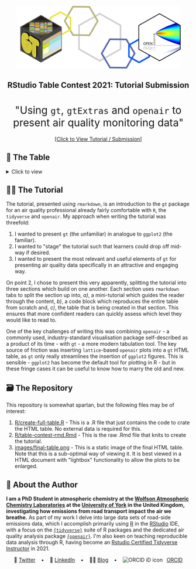 <a href="https://rpubs.com/JackDavison/gt-openair"><div align="center"><img width="450" src="./images/banner.png"/></div></a>
<h2 align="center">
 RStudio Table Contest 2021: Tutorial Submission
</h2>

<h1 style="font-weight:normal" align="center">
 "Using <code>gt</code>, <code>gtExtras</code> and <code>openair</code> to present air quality monitoring data"
</h1>

<div align="center"><a href="https://rpubs.com/JackDavison/gt-openair">[Click to View Tutorial / Submission]</a></div>

## 📝 The Table
 
<details>
  <summary>Click to view</summary>
  <p align = "center"> The table is best viewed <a href="https://rpubs.com/JackDavison/gt-openair">[here]</a> to "zoom in" on the <code>openair</code> plots! 
  <a href="https://rpubs.com/JackDavison/gt-openair"><img src="./images/final-table.png"/></p></a>
</details>

## 👨‍🏫 The Tutorial
 
The tutorial, presented using `rmarkdown`, is an introduction to the `gt` package for an air quality professional already fairly comfortable with `R`, the `tidyverse` and `openair`. My approach when writing the tutorial was threefold:

 1.  I wanted to present `gt` (the unfamiliar) in analogue to `ggplot2` (the familiar).
 2.  I wanted to "stage" the tutorial such that learners could drop off mid-way if desired.
 3.  I wanted to present the most relevant and useful elements of `gt` for presenting air quality data specifically in an attractive and engaging way.
 
 On point 2, I chose to present this very apparently, splitting the tutorial into three sections which build on one another. Each section uses `rmarkdown` tabs to split the section up into, _a)_, a mini-tutorial which guides the reader through the content, _b)_, a code block which reproduces the entire table from scratch and, _c)_, the table that is being created in that section. This ensures that more confident readers can quickly assess which level they would like to read to.
 
 One of the key challenges of writing this was combining `openair` - a commonly used, industry-standard visualisation package self-described as a product of its time - with `gt` - a more modern tabulation tool. The key source of friction was inserting `lattice`-based `openair` plots into a `gt` HTML table, as `gt` only really streamlines the insertion of `ggplot2` figures. This is sensible - `ggplot2` has become the default tool for plotting in R - but in these fringe cases it can be useful to know how to marry the old and new.
 
## 🗃️ The Repository

This repository is somewhat spartan, but the following files may be of interest:

1.  [R/create-full-table.R](./R/create-full-table.R) - This is a .R file that just contains the code to crate the HTML table. No external data is required for this.
2.  [R/table-contest-rmd.Rmd](./R/table-contest-rmd.Rmd) - This is the raw .Rmd file that knits to create the tutorial.
3.  [images/final-table.png](./images/final-table.png) - This is a static image of the final HTML table. Note that this is a sub-optimal way of viewing it. It is best viewed in a HTML document with "lightbox" functionality to allow the plots to be enlarged.
 
## 👋 About the Author
**I am a PhD Student in atmospheric chemistry at the [Wolfson Atmospheric Chemistry Laboratories](https://www.york.ac.uk/chemistry/research/wacl/) at the [University of York](https://www.york.ac.uk/) in the United Kingdom, investigating how emissions from road transport impact the air we breathe.** As part of my work I delve into large data sets of road-side emissions data, which I accomplish primarily using [R](https://www.r-project.org/) in the [RStudio](https://rstudio.com/) IDE, with a focus on the [`{tidyverse}`](https://www.tidyverse.org/) suite of R packages and the dedicated air quality analysis package [`{openair}`](https://davidcarslaw.github.io/openair). I'm also keen on teaching reproducible data analysis through R, having become an [Rstudio Certified Tidyverse Instructor](https://education.rstudio.com/trainers/) in 2021.

<div align = "center">

 &nbsp;&nbsp;&nbsp;🐤 <a href="https://twitter.com/JDavison_">Twitter<a>&nbsp;&nbsp;&nbsp;
 •
 &nbsp;&nbsp;&nbsp;💼 <a href="https://www.linkedin.com/in/jack-davison/">LinkedIn<a>&nbsp;&nbsp;&nbsp;
 •
 &nbsp;&nbsp;&nbsp;✍🏼 <a href="https://jack-davison.github.io/">Blog<a>&nbsp;&nbsp;&nbsp;
 •
 &nbsp;&nbsp;&nbsp;<img src="https://orcid.org/sites/default/files/images/orcid_16x16.png" style="width:1em;margin-right:.5em;" alt="ORCID iD icon"> <a href="https://orcid.org/0000-0003-2653-6615/">ORCID<a>&nbsp;&nbsp;&nbsp;
</div>

